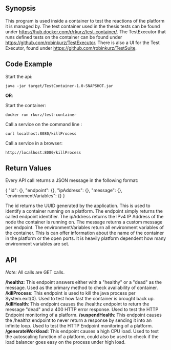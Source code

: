 ## Synopsis

This program is used inside a container to test the reactions of the platform it is managed by.
The test container used in the thesis tests can be found under https://hub.docker.com/r/rkurz/test-container/.
The TestExecutor that runs defined tests on the container can be found under https://github.com/robinkurz/TestExecutor.
There is also a UI for the Test Executor, found under https://github.com/robinkurz/TestSuite.

## Code Example

Start the api:
```
java -jar target/TestContainer-1.0-SNAPSHOT.jar
```

**OR**:

Start the container:
```
docker run rkurz/test-container
```

Call a service on the command line :
```
curl localhost:8080/killProcess
```

Call a service in a browser:
```
http://localhost:8080/killProcess
```

## Return Values
Every API call returns a JSON message in the following format:

{
  "id": {},
  "endpoint": {},
  "ipAddress": {},
  "message": {},
  "environmentVariables": {}
}

The id returns the UUID generated by the application. This is used to identify a container running on a platform.
The endpoint simply returns the called endpoint identifier.
The ipAddress returns the IPv4 IP Address of the node the container is running on.
The message returns a custom message per endpoint.
The environmentVariables return all environment variables of the container.
This is can offer information about the name of the container in the platform or the open ports.
It is heavily platform dependent how many environment variables are set.

## API

*Note:* All calls are GET calls.

**/healthz**: This endpoint answers either with a "healthy" or a "dead" as the message. Used as the primary method to check availability of container.
**/killProcess**: This endpoint is used to kill the java process per System.exit(0). Used to test how fast the container is brought back up.
**/killHealth**: This endpoint causes the /healthz endpoint to return the message "dead" and a 400 HTTP error response. Used to test the HTTP Endpoint monitoring of a platform.
**/suspendHealth**: This endpoint causes the /healthz endpoint to never return a response by sending it into an infinite loop. Used to test the HTTP Endpoint monitoring of a platform.
**/generateWorkload**: This endpoint causes a high CPU load. Used to test the autoscaling function of a platform, could also be used to check if the load balancer goes easy on the process under high load.
